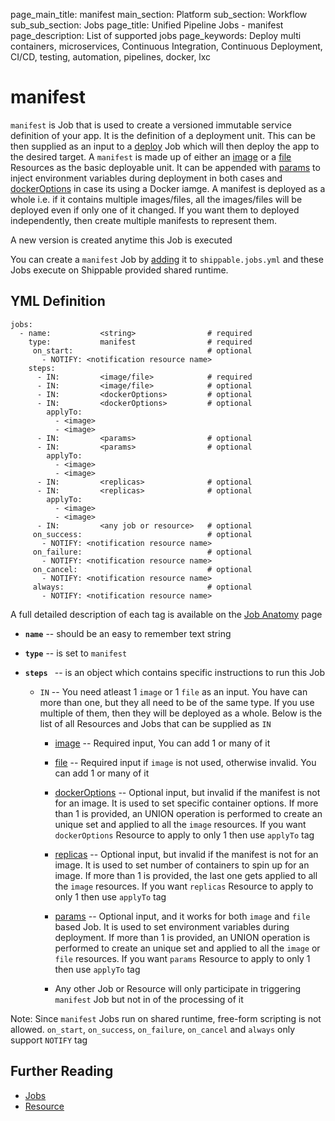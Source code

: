 page_main_title: manifest
main_section: Platform
sub_section: Workflow
sub_sub_section: Jobs
page_title: Unified Pipeline Jobs - manifest
page_description: List of supported jobs
page_keywords: Deploy multi containers, microservices, Continuous Integration, Continuous Deployment, CI/CD, testing, automation, pipelines, docker, lxc

# manifest
`manifest` is Job that is used to create a versioned immutable service definition of your app. It is the definition of a deployment unit. This can be then supplied as an input to a [deploy](/platform/workflow/job/deploy) Job which will then deploy the app to the desired target. A `manifest` is made up of either an [image](/platform/workflow/resource/image) or a [file](/platform/workflow/resource/file) Resources as the basic deployable unit. It can be appended with [params](/platform/workflow/resource/params) to inject environment variables during deployment in both cases and [dockerOptions](/platform/workflow/resource/dockeroptions) in case its using a Docker iamge. A manifest is deployed as a whole i.e. if it contains multiple images/files, all the images/files will be deployed even if only one of it changed. If you want them to deployed independently, then create multiple manifests to represent them.

A new version is created anytime this Job is executed

You can create a `manifest` Job by [adding](/platform/tutorial/workflow/howto-crud-job#adding) it to `shippable.jobs.yml` and these Jobs execute on Shippable provided shared runtime.

## YML Definition

```
jobs:
  - name: 			<string>				# required
    type: 			manifest				# required
	 on_start:								# optional
	   - NOTIFY: <notification resource name>
    steps:
      - IN: 		<image/file>			# required
      - IN: 		<image/file>			# optional
      - IN: 		<dockerOptions> 		# optional
      - IN: 		<dockerOptions> 		# optional
        applyTo:
          - <image>
          - <image>
      - IN: 		<params> 				# optional
      - IN: 		<params> 				# optional
        applyTo:
          - <image>
          - <image>
      - IN: 		<replicas> 				# optional
      - IN: 		<replicas> 				# optional
        applyTo:
          - <image>
          - <image>
      - IN: 		<any job or resource>  	# optional
	 on_success:							# optional
	   - NOTIFY: <notification resource name>
	 on_failure:							# optional
	   - NOTIFY: <notification resource name>
	 on_cancel:								# optional
	   - NOTIFY: <notification resource name>
	 always:								# optional
	   - NOTIFY: <notification resource name>
```
A full detailed description of each tag is available on the [Job Anatomy](/platform/tutorial/workflow/shippable-jobs-yml) page

* **`name`** -- should be an easy to remember text string

* **`type`** -- is set to `manifest`

* **`steps `** -- is an object which contains specific instructions to run this Job
	* `IN` -- You need atleast 1 `image` or 1 `file` as an input. You have can more than one, but they all need to be of the same type. If you use multiple of them, then they will be deployed as a whole. Below is the list of all Resources and Jobs that can be supplied as `IN`
		* [image](/platform/workflow/resource/image) -- Required input, You can add 1 or many of it

		* [file](/platform/workflow/resource/file) -- Required input if `image` is not used, otherwise invalid. You can add 1 or many of it

		* [dockerOptions](/platform/workflow/resource/dockeroptions) -- Optional input, but invalid if the manifest is not for an image. It is used to set specific container options. If more than 1 is provided, an UNION operation is performed to create an unique set and applied to all the `image` resources. If you want `dockerOptions` Resource to apply to only 1 then use `applyTo` tag

		* [replicas](/platform/workflow/resource/replicas) -- Optional input, but invalid if the manifest is not for an image. It is used to set number of containers to spin up for an image. If more than 1 is provided, the last one gets applied to all the `image` resources. If you want `replicas` Resource to apply to only 1 then use `applyTo` tag

		* [params](/platform/workflow/resource/params) -- Optional input, and it works for both `image` and `file` based Job. It is used to set environment variables during deployment. If more than 1 is provided, an UNION operation is performed to create an unique set and applied to all the `image` or `file` resources. If you want `params` Resource to apply to only 1 then use `applyTo` tag

		* Any other Job or Resource will only participate in triggering `manifest` Job but not in of the processing of it


Note: Since `manifest` Jobs run on shared runtime, free-form scripting is not allowed. `on_start`, `on_success`, `on_failure`, `on_cancel` and `always` only support `NOTIFY` tag

## Further Reading
* [Jobs](/platform/workflow/job/overview)
* [Resource](/platform/workflow/resource/overview)

